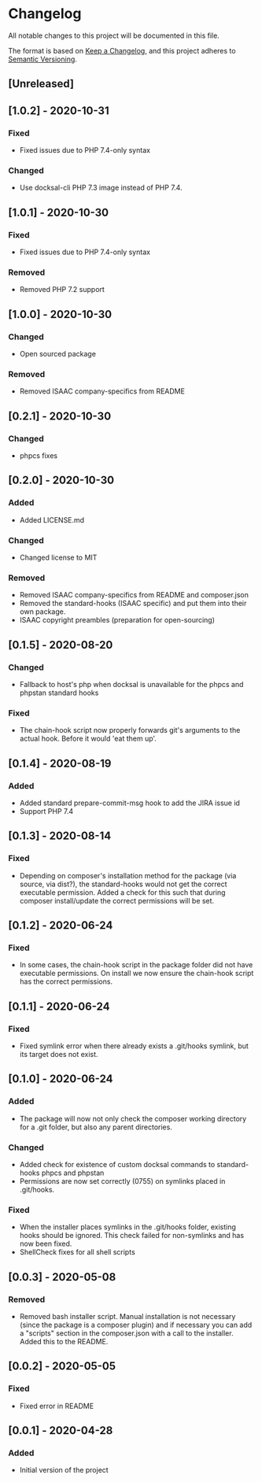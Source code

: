 # Changelog
All notable changes to this project will be documented in this file.

The format is based on [Keep a Changelog](https://keepachangelog.com/en/1.0.0/),
and this project adheres to [Semantic Versioning](https://semver.org/spec/v2.0.0.html).

## [Unreleased]

## [1.0.2] - 2020-10-31
### Fixed
- Fixed issues due to PHP 7.4-only syntax

### Changed
- Use docksal-cli PHP 7.3 image instead of PHP 7.4.

## [1.0.1] - 2020-10-30
### Fixed
- Fixed issues due to PHP 7.4-only syntax

### Removed
- Removed PHP 7.2 support

## [1.0.0] - 2020-10-30
### Changed
- Open sourced package

### Removed
- Removed ISAAC company-specifics from README

## [0.2.1] - 2020-10-30
### Changed
- phpcs fixes

## [0.2.0] - 2020-10-30
### Added
- Added LICENSE.md

### Changed
- Changed license to MIT

### Removed
- Removed ISAAC company-specifics from README and composer.json
- Removed the standard-hooks (ISAAC specific) and put them into their own package.
- ISAAC copyright preambles (preparation for open-sourcing)

## [0.1.5] - 2020-08-20
### Changed
- Fallback to host's php when docksal is unavailable for the phpcs and phpstan standard hooks 

### Fixed
- The chain-hook script now properly forwards git's arguments to the actual hook. Before it would 'eat them up'.

## [0.1.4] - 2020-08-19
### Added
- Added standard prepare-commit-msg hook to add the JIRA issue id
- Support PHP 7.4

## [0.1.3] - 2020-08-14
### Fixed
- Depending on composer's installation method for the package (via source, via dist?), the standard-hooks would not get the correct executable permission. Added a check for this such that during composer install/update the correct permissions will be set.  

## [0.1.2] - 2020-06-24
### Fixed
- In some cases, the chain-hook script in the package folder did not have executable permissions. On install we now ensure the chain-hook script has the correct permissions.

## [0.1.1] - 2020-06-24
### Fixed
- Fixed symlink error when there already exists a .git/hooks symlink, but its target does not exist.

## [0.1.0] - 2020-06-24
### Added
- The package will now not only check the composer working directory for a .git folder, but also any parent directories.

### Changed
- Added check for existence of custom docksal commands to standard-hooks phpcs and phpstan
- Permissions are now set correctly (0755) on symlinks placed in .git/hooks. 

### Fixed
- When the installer places symlinks in the .git/hooks folder, existing hooks should be ignored. This check failed for non-symlinks and has now been fixed.
- ShellCheck fixes for all shell scripts

## [0.0.3] - 2020-05-08
### Removed
- Removed bash installer script. Manual installation is not necessary (since the package is a composer plugin) and if necessary you can add a "scripts" section in the composer.json with a call to the installer. Added this to the README.

## [0.0.2] - 2020-05-05
### Fixed
- Fixed error in README

## [0.0.1] - 2020-04-28
### Added
- Initial version of the project